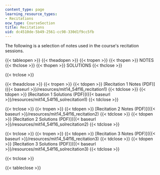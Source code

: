 ```yaml
---
content_type: page
learning_resource_types:
- Recitations
ocw_type: CourseSection
title: Recitations
uid: dc4510de-5b49-2561-cc98-330d1f9cc5fb
---
```


The following is a selection of notes used in the course's recitation sessions. 

{{< tableopen >}}
{{< theadopen >}}
{{< tropen >}}
{{< thopen >}}
NOTES
{{< thclose >}}
{{< thopen >}}
SOLUTIONS
{{< thclose >}}

{{< trclose >}}

{{< theadclose >}}
{{< tropen >}}
{{< tdopen >}}
[Recitation 1 Notes (PDF)]({{< baseurl >}}/resources/mit14_54f16_recitation1)
{{< tdclose >}}
{{< tdopen >}}
[Recitation 1 Solutions (PDF)]({{< baseurl >}}/resources/mit14_54f16_solrecitation1)
{{< tdclose >}}

{{< trclose >}}
{{< tropen >}}
{{< tdopen >}}
[Recitation 2 Notes (PDF)]({{< baseurl >}}/resources/mit14_54f16_recitation2)
{{< tdclose >}}
{{< tdopen >}}
[Recitation 2 Solutions (PDF)]({{< baseurl >}}/resources/mit14_54f16_solrecitation2)
{{< tdclose >}}

{{< trclose >}}
{{< tropen >}}
{{< tdopen >}}
[Recitation 3 Notes (PDF)]({{< baseurl >}}/resources/mit14_54f16_recitation3)
{{< tdclose >}}
{{< tdopen >}}
[Recitation 3 Solutions (PDF)]({{< baseurl >}}/resources/mit14_54f16_solrecitation3)
{{< tdclose >}}

{{< trclose >}}

{{< tableclose >}}